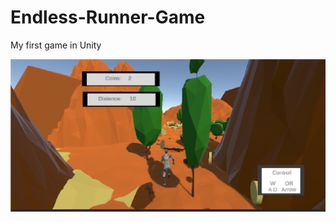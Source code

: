 # Endless-Runner-Game
My first game in Unity

![Alt text](https://github.com/daia-code/Endless-Runner-Game/blob/develop/game.png)
